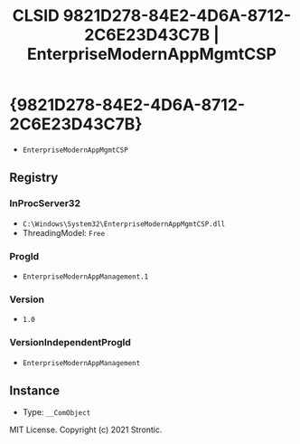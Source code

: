 ﻿---
title: "CLSID 9821D278-84E2-4D6A-8712-2C6E23D43C7B | EnterpriseModernAppMgmtCSP"
excerpt: What is COM-Object CLSID 9821D278-84E2-4D6A-8712-2C6E23D43C7B?
---

# {9821D278-84E2-4D6A-8712-2C6E23D43C7B}

* `EnterpriseModernAppMgmtCSP`

## Registry


### InProcServer32

* `C:\Windows\System32\EnterpriseModernAppMgmtCSP.dll`
* ThreadingModel: `Free`

### ProgId

* `EnterpriseModernAppManagement.1`

### Version

* `1.0`

### VersionIndependentProgId

* `EnterpriseModernAppManagement`

## Instance

* Type: `__ComObject`

MIT License. Copyright (c) 2021 Strontic.


